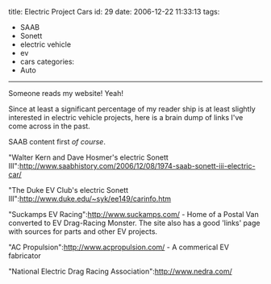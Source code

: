 title: Electric Project Cars
id: 29
date: 2006-12-22 11:33:13
tags:
  - SAAB
  - Sonett
  - electric vehicle
  - ev
  - cars
categories:
  - Auto
---

Someone reads my website! Yeah!

Since at least a significant percentage of my reader ship is at least slightly interested in electric vehicle projects, here is a brain dump of links I've come across in the past.

SAAB content first _of course_.

"Walter Kern and Dave Hosmer's electric Sonett III":http://www.saabhistory.com/2006/12/08/1974-saab-sonett-iii-electric-car/

"The Duke EV Club's electric Sonett III":http://www.duke.edu/~syk/ee149/carinfo.htm

"Suckamps EV Racing":http://www.suckamps.com/ - Home of a Postal Van converted to EV Drag-Racing Monster. The site also has a good 'links' page with sources for parts and other EV projects.

"AC Propulsion":http://www.acpropulsion.com/ - A commerical EV fabricator

"National Electric Drag Racing Association":http://www.nedra.com/
